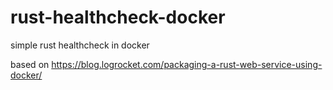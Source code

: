 # rust-healthcheck-docker
simple rust healthcheck in docker

based on https://blog.logrocket.com/packaging-a-rust-web-service-using-docker/
